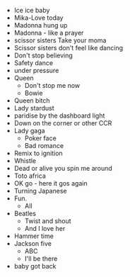 - Ice ice baby
- Mika-Love today
- Madonna hung up
- Madonna - like a prayer
- scissor sisters Take your moma
- Scissor sisters don't feel like dancing
- Don't stop believing
- Safety dance
- under pressure
- Queen
    - Don't stop me now
    - Bowie
- Queen bitch
- Lady stardust
- paridise by the dashboard light
- Down on the corner or other CCR
- Lady gaga
    - Poker face
    - Bad romance
- Remix to ignition
- Whistle 
- Dead or alive you spin me around
- Toto africa
- OK go - here it gos again
- Turning Japanese
- Fun.
    - All
- Beatles
    - Twist and shout
    - And I love her
- Hammer time
- Jackson five
    - ABC
    - I'll be there
- baby got back
